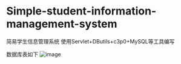 # Simple-student-information-management-system
简易学生信息管理系统 使用Servlet+DButils+c3p0+MySQL等工具编写

数据库表如下
![image](https://github.com/Cui-Kaixing/Simple-student-information-management-system/blob/master/pic/1.png)
